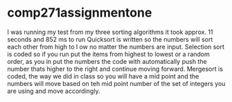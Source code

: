 # comp271assignmentone
I was running my test from my three sorting algorithms it took approx. 11 seconds and 852 ms to run  Quicksort is written so the numbers will sort each other from high to l
ow no matter the numbers are input. Selection sort is coded so if you run put the items from highest to lowest 
or a random order, as you in put the numbers the code with automatically push the number 
thats higher to the right and continue moving forward. Mergesort is coded, the way we did in class so you 
will have a mid point and the numbers will move based on teh mid point number of the set of integers you are using 
and move accordingly. 

